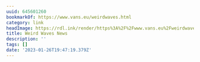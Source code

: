 ```yaml
---
uuid: 645601260
bookmarkOf: https://www.vans.eu/weirdwaves.html
category: link
headImage: https://rdl.ink/render/https%3A%2F%2Fwww.vans.eu%2Fweirdwaves.html
title: Weird Waves News
description: ''
tags: []
date: '2023-01-26T19:47:19.379Z'
---
```



